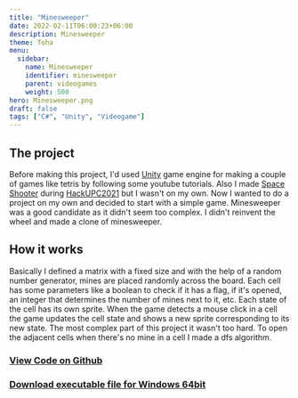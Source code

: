 ```yaml
---
title: "Minesweeper"
date: 2022-02-11T06:00:23+06:00
description: Minesweeper
theme: Toha
menu:
  sidebar:
    name: Minesweeper
    identifier: minesweeper
    parent: videogames
    weight: 500
hero: Minesweeper.png
draft: false
tags: ["C#", "Unity", "Videogame"]
---
```


## The project
Before making this project, I'd used [Unity](https://unity.com/) game engine for making a couple of games like tetris by following some youtube tutorials. Also I made [Space Shooter](https://bernatbc.tk/posts/competitions/hackupc2021/) during [HackUPC2021](https://hackupc.com/) but I wasn't on my own. Now I wanted to do a project on my own and decided to start with a simple game. Minesweeper was a good candidate as it didn't seem too complex. I didn't reinvent the wheel and made a clone of minesweeper.

## How it works
Basically I defined a matrix with a fixed size and with the help of a random number generator, mines are placed randomly across the board. Each cell has some parameters like a boolean to check if it has a flag, if it's opened, an integer that determines the number of mines next to it, etc. Each state of the cell has its own sprite. When the game detects a mouse click in a cell the game updates the cell state and shows a new sprite corresponding to its new state. The most complex part of this project it wasn't too hard. To open the adjacent cells when there's no mine in a cell I made a dfs algorithm.

### [View Code on Github](https://github.com/BernatBC/Minesweeper)

### [Download executable file for Windows 64bit](https://github.com/BernatBC/Minesweeper/raw/main/MinesWeeper.zip)